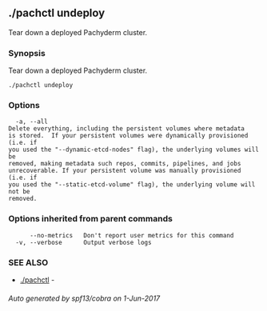 ## ./pachctl undeploy

Tear down a deployed Pachyderm cluster.

### Synopsis


Tear down a deployed Pachyderm cluster.

```
./pachctl undeploy
```

### Options

```
  -a, --all   
Delete everything, including the persistent volumes where metadata
is stored.  If your persistent volumes were dynamically provisioned (i.e. if
you used the "--dynamic-etcd-nodes" flag), the underlying volumes will be
removed, making metadata such repos, commits, pipelines, and jobs
unrecoverable. If your persistent volume was manually provisioned (i.e. if
you used the "--static-etcd-volume" flag), the underlying volume will not be
removed.
```

### Options inherited from parent commands

```
      --no-metrics   Don't report user metrics for this command
  -v, --verbose      Output verbose logs
```

### SEE ALSO
* [./pachctl](./pachctl.md)	 - 

###### Auto generated by spf13/cobra on 1-Jun-2017
